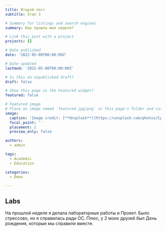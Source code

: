 ```yaml
---
title: Второй пост
subtitle: Этап 3

# Summary for listings and search engines
summary: Как прошла моя неделя?

# Link this post with a project
projects: []

# Date published
date: '2022-05-08T00:00:00Z'

# Date updated
lastmod: '2022-05-08T00:00:00Z'

# Is this an unpublished draft?
draft: false

# Show this page in the Featured widget?
featured: false

# Featured image
# Place an image named `featured.jpg/png` in this page's folder and customize its options here.
image:
  caption: 'Image credit: [**Unsplash**](https://unsplash.com/photos/CpkOjOcXdUY)'
  focal_point: ''
  placement: 2
  preview_only: false

authors:
  - admin

tags:
  - Academic
  - Education

categories:
  - Demo

---
```


## Labs

На прошлой неделе я делала лабораторные работы и Проект. Было стрессово, но я справилась ради ОС. Плюс, у 2 моих друзей был День рождения, которые мы справили вместе.


